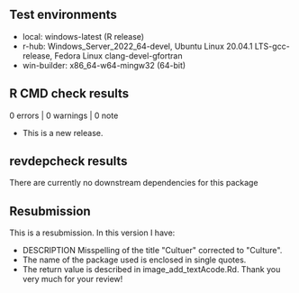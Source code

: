 ## Test environments

* local: windows-latest (R release)
* r-hub: Windows_Server_2022_64-devel, Ubuntu Linux 20.04.1 LTS-gcc-release, Fedora Linux clang-devel-gfortran
* win-builder: x86_64-w64-mingw32 (64-bit)

## R CMD check results

0 errors | 0 warnings | 0 note

* This is a new release.

## revdepcheck results

There are currently no downstream dependencies for this package

## Resubmission

This is a resubmission. In this version I have:

* DESCRIPTION Misspelling of the title "Cultuer" corrected to "Culture".
* The name of the package used is enclosed in single quotes.
* The return value is described in image_add_textAcode.Rd.
Thank you very much for your review!

